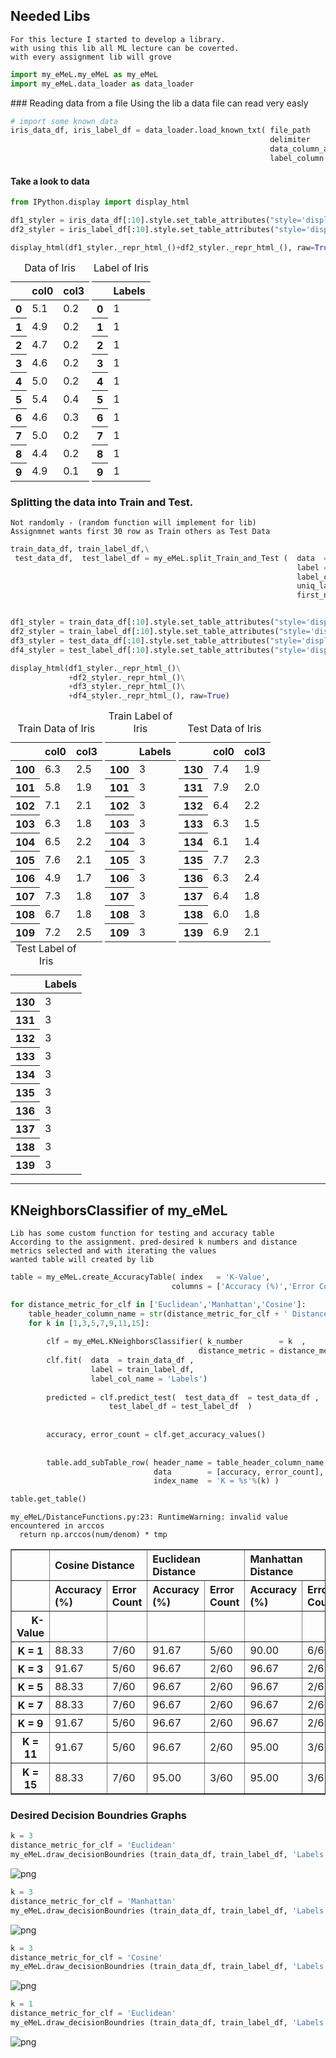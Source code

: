 
## Needed Libs
    For this lecture I started to develop a library.
    with using this lib all ML lecture can be coverted.
    with every assignment lib will grove


```python
import my_eMeL.my_eMeL as my_eMeL
import my_eMeL.data_loader as data_loader
```

### Reading data from a file
    Using the lib a data file can read very easly


```python
# import some known data
iris_data_df, iris_label_df = data_loader.load_known_txt( file_path    = './iris_data.txt',
                                                          delimiter    = ','   ,
                                                          data_column_asList  = [0,3] ,
                                                          label_column =  4     )      
```

#### Take a look to data


```python
from IPython.display import display_html 

df1_styler = iris_data_df[:10].style.set_table_attributes("style='display:inline'").set_caption('Data of Iris')
df2_styler = iris_label_df[:10].style.set_table_attributes("style='display:inline'").set_caption('Label of Iris')

display_html(df1_styler._repr_html_()+df2_styler._repr_html_(), raw=True)
```


<style  type="text/css" >
</style>  
<table id="T_34f0df3a_32f8_11e9_b8e6_8c85907aad61" style='display:inline'><caption>Data of Iris</caption> 
<thead>    <tr> 
        <th class="blank level0" ></th> 
        <th class="col_heading level0 col0" >col0</th> 
        <th class="col_heading level0 col1" >col3</th> 
    </tr></thead> 
<tbody>    <tr> 
        <th id="T_34f0df3a_32f8_11e9_b8e6_8c85907aad61level0_row0" class="row_heading level0 row0" >0</th> 
        <td id="T_34f0df3a_32f8_11e9_b8e6_8c85907aad61row0_col0" class="data row0 col0" >5.1</td> 
        <td id="T_34f0df3a_32f8_11e9_b8e6_8c85907aad61row0_col1" class="data row0 col1" >0.2</td> 
    </tr>    <tr> 
        <th id="T_34f0df3a_32f8_11e9_b8e6_8c85907aad61level0_row1" class="row_heading level0 row1" >1</th> 
        <td id="T_34f0df3a_32f8_11e9_b8e6_8c85907aad61row1_col0" class="data row1 col0" >4.9</td> 
        <td id="T_34f0df3a_32f8_11e9_b8e6_8c85907aad61row1_col1" class="data row1 col1" >0.2</td> 
    </tr>    <tr> 
        <th id="T_34f0df3a_32f8_11e9_b8e6_8c85907aad61level0_row2" class="row_heading level0 row2" >2</th> 
        <td id="T_34f0df3a_32f8_11e9_b8e6_8c85907aad61row2_col0" class="data row2 col0" >4.7</td> 
        <td id="T_34f0df3a_32f8_11e9_b8e6_8c85907aad61row2_col1" class="data row2 col1" >0.2</td> 
    </tr>    <tr> 
        <th id="T_34f0df3a_32f8_11e9_b8e6_8c85907aad61level0_row3" class="row_heading level0 row3" >3</th> 
        <td id="T_34f0df3a_32f8_11e9_b8e6_8c85907aad61row3_col0" class="data row3 col0" >4.6</td> 
        <td id="T_34f0df3a_32f8_11e9_b8e6_8c85907aad61row3_col1" class="data row3 col1" >0.2</td> 
    </tr>    <tr> 
        <th id="T_34f0df3a_32f8_11e9_b8e6_8c85907aad61level0_row4" class="row_heading level0 row4" >4</th> 
        <td id="T_34f0df3a_32f8_11e9_b8e6_8c85907aad61row4_col0" class="data row4 col0" >5.0</td> 
        <td id="T_34f0df3a_32f8_11e9_b8e6_8c85907aad61row4_col1" class="data row4 col1" >0.2</td> 
    </tr>    <tr> 
        <th id="T_34f0df3a_32f8_11e9_b8e6_8c85907aad61level0_row5" class="row_heading level0 row5" >5</th> 
        <td id="T_34f0df3a_32f8_11e9_b8e6_8c85907aad61row5_col0" class="data row5 col0" >5.4</td> 
        <td id="T_34f0df3a_32f8_11e9_b8e6_8c85907aad61row5_col1" class="data row5 col1" >0.4</td> 
    </tr>    <tr> 
        <th id="T_34f0df3a_32f8_11e9_b8e6_8c85907aad61level0_row6" class="row_heading level0 row6" >6</th> 
        <td id="T_34f0df3a_32f8_11e9_b8e6_8c85907aad61row6_col0" class="data row6 col0" >4.6</td> 
        <td id="T_34f0df3a_32f8_11e9_b8e6_8c85907aad61row6_col1" class="data row6 col1" >0.3</td> 
    </tr>    <tr> 
        <th id="T_34f0df3a_32f8_11e9_b8e6_8c85907aad61level0_row7" class="row_heading level0 row7" >7</th> 
        <td id="T_34f0df3a_32f8_11e9_b8e6_8c85907aad61row7_col0" class="data row7 col0" >5.0</td> 
        <td id="T_34f0df3a_32f8_11e9_b8e6_8c85907aad61row7_col1" class="data row7 col1" >0.2</td> 
    </tr>    <tr> 
        <th id="T_34f0df3a_32f8_11e9_b8e6_8c85907aad61level0_row8" class="row_heading level0 row8" >8</th> 
        <td id="T_34f0df3a_32f8_11e9_b8e6_8c85907aad61row8_col0" class="data row8 col0" >4.4</td> 
        <td id="T_34f0df3a_32f8_11e9_b8e6_8c85907aad61row8_col1" class="data row8 col1" >0.2</td> 
    </tr>    <tr> 
        <th id="T_34f0df3a_32f8_11e9_b8e6_8c85907aad61level0_row9" class="row_heading level0 row9" >9</th> 
        <td id="T_34f0df3a_32f8_11e9_b8e6_8c85907aad61row9_col0" class="data row9 col0" >4.9</td> 
        <td id="T_34f0df3a_32f8_11e9_b8e6_8c85907aad61row9_col1" class="data row9 col1" >0.1</td> 
    </tr></tbody> 
</table> <style  type="text/css" >
</style>  
<table id="T_34f33897_32f8_11e9_b5a6_8c85907aad61" style='display:inline'><caption>Label of Iris</caption> 
<thead>    <tr> 
        <th class="blank level0" ></th> 
        <th class="col_heading level0 col0" >Labels</th> 
    </tr></thead> 
<tbody>    <tr> 
        <th id="T_34f33897_32f8_11e9_b5a6_8c85907aad61level0_row0" class="row_heading level0 row0" >0</th> 
        <td id="T_34f33897_32f8_11e9_b5a6_8c85907aad61row0_col0" class="data row0 col0" >1</td> 
    </tr>    <tr> 
        <th id="T_34f33897_32f8_11e9_b5a6_8c85907aad61level0_row1" class="row_heading level0 row1" >1</th> 
        <td id="T_34f33897_32f8_11e9_b5a6_8c85907aad61row1_col0" class="data row1 col0" >1</td> 
    </tr>    <tr> 
        <th id="T_34f33897_32f8_11e9_b5a6_8c85907aad61level0_row2" class="row_heading level0 row2" >2</th> 
        <td id="T_34f33897_32f8_11e9_b5a6_8c85907aad61row2_col0" class="data row2 col0" >1</td> 
    </tr>    <tr> 
        <th id="T_34f33897_32f8_11e9_b5a6_8c85907aad61level0_row3" class="row_heading level0 row3" >3</th> 
        <td id="T_34f33897_32f8_11e9_b5a6_8c85907aad61row3_col0" class="data row3 col0" >1</td> 
    </tr>    <tr> 
        <th id="T_34f33897_32f8_11e9_b5a6_8c85907aad61level0_row4" class="row_heading level0 row4" >4</th> 
        <td id="T_34f33897_32f8_11e9_b5a6_8c85907aad61row4_col0" class="data row4 col0" >1</td> 
    </tr>    <tr> 
        <th id="T_34f33897_32f8_11e9_b5a6_8c85907aad61level0_row5" class="row_heading level0 row5" >5</th> 
        <td id="T_34f33897_32f8_11e9_b5a6_8c85907aad61row5_col0" class="data row5 col0" >1</td> 
    </tr>    <tr> 
        <th id="T_34f33897_32f8_11e9_b5a6_8c85907aad61level0_row6" class="row_heading level0 row6" >6</th> 
        <td id="T_34f33897_32f8_11e9_b5a6_8c85907aad61row6_col0" class="data row6 col0" >1</td> 
    </tr>    <tr> 
        <th id="T_34f33897_32f8_11e9_b5a6_8c85907aad61level0_row7" class="row_heading level0 row7" >7</th> 
        <td id="T_34f33897_32f8_11e9_b5a6_8c85907aad61row7_col0" class="data row7 col0" >1</td> 
    </tr>    <tr> 
        <th id="T_34f33897_32f8_11e9_b5a6_8c85907aad61level0_row8" class="row_heading level0 row8" >8</th> 
        <td id="T_34f33897_32f8_11e9_b5a6_8c85907aad61row8_col0" class="data row8 col0" >1</td> 
    </tr>    <tr> 
        <th id="T_34f33897_32f8_11e9_b5a6_8c85907aad61level0_row9" class="row_heading level0 row9" >9</th> 
        <td id="T_34f33897_32f8_11e9_b5a6_8c85907aad61row9_col0" class="data row9 col0" >1</td> 
    </tr></tbody> 
</table> 


### Splitting the data into Train and Test.
    Not randomly - (random function will implement for lib)
    Assignmnet wants first 30 row as Train others as Test Data


```python
train_data_df, train_label_df,\
 test_data_df,  test_label_df = my_eMeL.split_Train_and_Test (  data  = iris_data_df  ,
                                                                label = iris_label_df ,
                                                                label_col_name = 'Labels',
                                                                uniq_lables = list(iris_label_df.Labels.unique()),
                                                                first_n_number_train = 30)        


df1_styler = train_data_df[:10].style.set_table_attributes("style='display:inline'").set_caption('Train Data of Iris')
df2_styler = train_label_df[:10].style.set_table_attributes("style='display:inline'").set_caption('Train Label of Iris')
df3_styler = test_data_df[:10].style.set_table_attributes("style='display:inline'").set_caption('Test Data of Iris')
df4_styler = test_label_df[:10].style.set_table_attributes("style='display:inline'").set_caption('Test Label of Iris')

display_html(df1_styler._repr_html_()\
             +df2_styler._repr_html_()\
             +df3_styler._repr_html_()\
             +df4_styler._repr_html_(), raw=True)
```


<style  type="text/css" >
</style>  
<table id="T_34f88a3a_32f8_11e9_bd75_8c85907aad61" style='display:inline'><caption>Train Data of Iris</caption> 
<thead>    <tr> 
        <th class="blank level0" ></th> 
        <th class="col_heading level0 col0" >col0</th> 
        <th class="col_heading level0 col1" >col3</th> 
    </tr></thead> 
<tbody>    <tr> 
        <th id="T_34f88a3a_32f8_11e9_bd75_8c85907aad61level0_row0" class="row_heading level0 row0" >100</th> 
        <td id="T_34f88a3a_32f8_11e9_bd75_8c85907aad61row0_col0" class="data row0 col0" >6.3</td> 
        <td id="T_34f88a3a_32f8_11e9_bd75_8c85907aad61row0_col1" class="data row0 col1" >2.5</td> 
    </tr>    <tr> 
        <th id="T_34f88a3a_32f8_11e9_bd75_8c85907aad61level0_row1" class="row_heading level0 row1" >101</th> 
        <td id="T_34f88a3a_32f8_11e9_bd75_8c85907aad61row1_col0" class="data row1 col0" >5.8</td> 
        <td id="T_34f88a3a_32f8_11e9_bd75_8c85907aad61row1_col1" class="data row1 col1" >1.9</td> 
    </tr>    <tr> 
        <th id="T_34f88a3a_32f8_11e9_bd75_8c85907aad61level0_row2" class="row_heading level0 row2" >102</th> 
        <td id="T_34f88a3a_32f8_11e9_bd75_8c85907aad61row2_col0" class="data row2 col0" >7.1</td> 
        <td id="T_34f88a3a_32f8_11e9_bd75_8c85907aad61row2_col1" class="data row2 col1" >2.1</td> 
    </tr>    <tr> 
        <th id="T_34f88a3a_32f8_11e9_bd75_8c85907aad61level0_row3" class="row_heading level0 row3" >103</th> 
        <td id="T_34f88a3a_32f8_11e9_bd75_8c85907aad61row3_col0" class="data row3 col0" >6.3</td> 
        <td id="T_34f88a3a_32f8_11e9_bd75_8c85907aad61row3_col1" class="data row3 col1" >1.8</td> 
    </tr>    <tr> 
        <th id="T_34f88a3a_32f8_11e9_bd75_8c85907aad61level0_row4" class="row_heading level0 row4" >104</th> 
        <td id="T_34f88a3a_32f8_11e9_bd75_8c85907aad61row4_col0" class="data row4 col0" >6.5</td> 
        <td id="T_34f88a3a_32f8_11e9_bd75_8c85907aad61row4_col1" class="data row4 col1" >2.2</td> 
    </tr>    <tr> 
        <th id="T_34f88a3a_32f8_11e9_bd75_8c85907aad61level0_row5" class="row_heading level0 row5" >105</th> 
        <td id="T_34f88a3a_32f8_11e9_bd75_8c85907aad61row5_col0" class="data row5 col0" >7.6</td> 
        <td id="T_34f88a3a_32f8_11e9_bd75_8c85907aad61row5_col1" class="data row5 col1" >2.1</td> 
    </tr>    <tr> 
        <th id="T_34f88a3a_32f8_11e9_bd75_8c85907aad61level0_row6" class="row_heading level0 row6" >106</th> 
        <td id="T_34f88a3a_32f8_11e9_bd75_8c85907aad61row6_col0" class="data row6 col0" >4.9</td> 
        <td id="T_34f88a3a_32f8_11e9_bd75_8c85907aad61row6_col1" class="data row6 col1" >1.7</td> 
    </tr>    <tr> 
        <th id="T_34f88a3a_32f8_11e9_bd75_8c85907aad61level0_row7" class="row_heading level0 row7" >107</th> 
        <td id="T_34f88a3a_32f8_11e9_bd75_8c85907aad61row7_col0" class="data row7 col0" >7.3</td> 
        <td id="T_34f88a3a_32f8_11e9_bd75_8c85907aad61row7_col1" class="data row7 col1" >1.8</td> 
    </tr>    <tr> 
        <th id="T_34f88a3a_32f8_11e9_bd75_8c85907aad61level0_row8" class="row_heading level0 row8" >108</th> 
        <td id="T_34f88a3a_32f8_11e9_bd75_8c85907aad61row8_col0" class="data row8 col0" >6.7</td> 
        <td id="T_34f88a3a_32f8_11e9_bd75_8c85907aad61row8_col1" class="data row8 col1" >1.8</td> 
    </tr>    <tr> 
        <th id="T_34f88a3a_32f8_11e9_bd75_8c85907aad61level0_row9" class="row_heading level0 row9" >109</th> 
        <td id="T_34f88a3a_32f8_11e9_bd75_8c85907aad61row9_col0" class="data row9 col0" >7.2</td> 
        <td id="T_34f88a3a_32f8_11e9_bd75_8c85907aad61row9_col1" class="data row9 col1" >2.5</td> 
    </tr></tbody> 
</table> <style  type="text/css" >
</style>  
<table id="T_34f8d9a3_32f8_11e9_ad99_8c85907aad61" style='display:inline'><caption>Train Label of Iris</caption> 
<thead>    <tr> 
        <th class="blank level0" ></th> 
        <th class="col_heading level0 col0" >Labels</th> 
    </tr></thead> 
<tbody>    <tr> 
        <th id="T_34f8d9a3_32f8_11e9_ad99_8c85907aad61level0_row0" class="row_heading level0 row0" >100</th> 
        <td id="T_34f8d9a3_32f8_11e9_ad99_8c85907aad61row0_col0" class="data row0 col0" >3</td> 
    </tr>    <tr> 
        <th id="T_34f8d9a3_32f8_11e9_ad99_8c85907aad61level0_row1" class="row_heading level0 row1" >101</th> 
        <td id="T_34f8d9a3_32f8_11e9_ad99_8c85907aad61row1_col0" class="data row1 col0" >3</td> 
    </tr>    <tr> 
        <th id="T_34f8d9a3_32f8_11e9_ad99_8c85907aad61level0_row2" class="row_heading level0 row2" >102</th> 
        <td id="T_34f8d9a3_32f8_11e9_ad99_8c85907aad61row2_col0" class="data row2 col0" >3</td> 
    </tr>    <tr> 
        <th id="T_34f8d9a3_32f8_11e9_ad99_8c85907aad61level0_row3" class="row_heading level0 row3" >103</th> 
        <td id="T_34f8d9a3_32f8_11e9_ad99_8c85907aad61row3_col0" class="data row3 col0" >3</td> 
    </tr>    <tr> 
        <th id="T_34f8d9a3_32f8_11e9_ad99_8c85907aad61level0_row4" class="row_heading level0 row4" >104</th> 
        <td id="T_34f8d9a3_32f8_11e9_ad99_8c85907aad61row4_col0" class="data row4 col0" >3</td> 
    </tr>    <tr> 
        <th id="T_34f8d9a3_32f8_11e9_ad99_8c85907aad61level0_row5" class="row_heading level0 row5" >105</th> 
        <td id="T_34f8d9a3_32f8_11e9_ad99_8c85907aad61row5_col0" class="data row5 col0" >3</td> 
    </tr>    <tr> 
        <th id="T_34f8d9a3_32f8_11e9_ad99_8c85907aad61level0_row6" class="row_heading level0 row6" >106</th> 
        <td id="T_34f8d9a3_32f8_11e9_ad99_8c85907aad61row6_col0" class="data row6 col0" >3</td> 
    </tr>    <tr> 
        <th id="T_34f8d9a3_32f8_11e9_ad99_8c85907aad61level0_row7" class="row_heading level0 row7" >107</th> 
        <td id="T_34f8d9a3_32f8_11e9_ad99_8c85907aad61row7_col0" class="data row7 col0" >3</td> 
    </tr>    <tr> 
        <th id="T_34f8d9a3_32f8_11e9_ad99_8c85907aad61level0_row8" class="row_heading level0 row8" >108</th> 
        <td id="T_34f8d9a3_32f8_11e9_ad99_8c85907aad61row8_col0" class="data row8 col0" >3</td> 
    </tr>    <tr> 
        <th id="T_34f8d9a3_32f8_11e9_ad99_8c85907aad61level0_row9" class="row_heading level0 row9" >109</th> 
        <td id="T_34f8d9a3_32f8_11e9_ad99_8c85907aad61row9_col0" class="data row9 col0" >3</td> 
    </tr></tbody> 
</table> <style  type="text/css" >
</style>  
<table id="T_34f91f19_32f8_11e9_a4bb_8c85907aad61" style='display:inline'><caption>Test Data of Iris</caption> 
<thead>    <tr> 
        <th class="blank level0" ></th> 
        <th class="col_heading level0 col0" >col0</th> 
        <th class="col_heading level0 col1" >col3</th> 
    </tr></thead> 
<tbody>    <tr> 
        <th id="T_34f91f19_32f8_11e9_a4bb_8c85907aad61level0_row0" class="row_heading level0 row0" >130</th> 
        <td id="T_34f91f19_32f8_11e9_a4bb_8c85907aad61row0_col0" class="data row0 col0" >7.4</td> 
        <td id="T_34f91f19_32f8_11e9_a4bb_8c85907aad61row0_col1" class="data row0 col1" >1.9</td> 
    </tr>    <tr> 
        <th id="T_34f91f19_32f8_11e9_a4bb_8c85907aad61level0_row1" class="row_heading level0 row1" >131</th> 
        <td id="T_34f91f19_32f8_11e9_a4bb_8c85907aad61row1_col0" class="data row1 col0" >7.9</td> 
        <td id="T_34f91f19_32f8_11e9_a4bb_8c85907aad61row1_col1" class="data row1 col1" >2.0</td> 
    </tr>    <tr> 
        <th id="T_34f91f19_32f8_11e9_a4bb_8c85907aad61level0_row2" class="row_heading level0 row2" >132</th> 
        <td id="T_34f91f19_32f8_11e9_a4bb_8c85907aad61row2_col0" class="data row2 col0" >6.4</td> 
        <td id="T_34f91f19_32f8_11e9_a4bb_8c85907aad61row2_col1" class="data row2 col1" >2.2</td> 
    </tr>    <tr> 
        <th id="T_34f91f19_32f8_11e9_a4bb_8c85907aad61level0_row3" class="row_heading level0 row3" >133</th> 
        <td id="T_34f91f19_32f8_11e9_a4bb_8c85907aad61row3_col0" class="data row3 col0" >6.3</td> 
        <td id="T_34f91f19_32f8_11e9_a4bb_8c85907aad61row3_col1" class="data row3 col1" >1.5</td> 
    </tr>    <tr> 
        <th id="T_34f91f19_32f8_11e9_a4bb_8c85907aad61level0_row4" class="row_heading level0 row4" >134</th> 
        <td id="T_34f91f19_32f8_11e9_a4bb_8c85907aad61row4_col0" class="data row4 col0" >6.1</td> 
        <td id="T_34f91f19_32f8_11e9_a4bb_8c85907aad61row4_col1" class="data row4 col1" >1.4</td> 
    </tr>    <tr> 
        <th id="T_34f91f19_32f8_11e9_a4bb_8c85907aad61level0_row5" class="row_heading level0 row5" >135</th> 
        <td id="T_34f91f19_32f8_11e9_a4bb_8c85907aad61row5_col0" class="data row5 col0" >7.7</td> 
        <td id="T_34f91f19_32f8_11e9_a4bb_8c85907aad61row5_col1" class="data row5 col1" >2.3</td> 
    </tr>    <tr> 
        <th id="T_34f91f19_32f8_11e9_a4bb_8c85907aad61level0_row6" class="row_heading level0 row6" >136</th> 
        <td id="T_34f91f19_32f8_11e9_a4bb_8c85907aad61row6_col0" class="data row6 col0" >6.3</td> 
        <td id="T_34f91f19_32f8_11e9_a4bb_8c85907aad61row6_col1" class="data row6 col1" >2.4</td> 
    </tr>    <tr> 
        <th id="T_34f91f19_32f8_11e9_a4bb_8c85907aad61level0_row7" class="row_heading level0 row7" >137</th> 
        <td id="T_34f91f19_32f8_11e9_a4bb_8c85907aad61row7_col0" class="data row7 col0" >6.4</td> 
        <td id="T_34f91f19_32f8_11e9_a4bb_8c85907aad61row7_col1" class="data row7 col1" >1.8</td> 
    </tr>    <tr> 
        <th id="T_34f91f19_32f8_11e9_a4bb_8c85907aad61level0_row8" class="row_heading level0 row8" >138</th> 
        <td id="T_34f91f19_32f8_11e9_a4bb_8c85907aad61row8_col0" class="data row8 col0" >6.0</td> 
        <td id="T_34f91f19_32f8_11e9_a4bb_8c85907aad61row8_col1" class="data row8 col1" >1.8</td> 
    </tr>    <tr> 
        <th id="T_34f91f19_32f8_11e9_a4bb_8c85907aad61level0_row9" class="row_heading level0 row9" >139</th> 
        <td id="T_34f91f19_32f8_11e9_a4bb_8c85907aad61row9_col0" class="data row9 col0" >6.9</td> 
        <td id="T_34f91f19_32f8_11e9_a4bb_8c85907aad61row9_col1" class="data row9 col1" >2.1</td> 
    </tr></tbody> 
</table> <style  type="text/css" >
</style>  
<table id="T_34f9a763_32f8_11e9_bb32_8c85907aad61" style='display:inline'><caption>Test Label of Iris</caption> 
<thead>    <tr> 
        <th class="blank level0" ></th> 
        <th class="col_heading level0 col0" >Labels</th> 
    </tr></thead> 
<tbody>    <tr> 
        <th id="T_34f9a763_32f8_11e9_bb32_8c85907aad61level0_row0" class="row_heading level0 row0" >130</th> 
        <td id="T_34f9a763_32f8_11e9_bb32_8c85907aad61row0_col0" class="data row0 col0" >3</td> 
    </tr>    <tr> 
        <th id="T_34f9a763_32f8_11e9_bb32_8c85907aad61level0_row1" class="row_heading level0 row1" >131</th> 
        <td id="T_34f9a763_32f8_11e9_bb32_8c85907aad61row1_col0" class="data row1 col0" >3</td> 
    </tr>    <tr> 
        <th id="T_34f9a763_32f8_11e9_bb32_8c85907aad61level0_row2" class="row_heading level0 row2" >132</th> 
        <td id="T_34f9a763_32f8_11e9_bb32_8c85907aad61row2_col0" class="data row2 col0" >3</td> 
    </tr>    <tr> 
        <th id="T_34f9a763_32f8_11e9_bb32_8c85907aad61level0_row3" class="row_heading level0 row3" >133</th> 
        <td id="T_34f9a763_32f8_11e9_bb32_8c85907aad61row3_col0" class="data row3 col0" >3</td> 
    </tr>    <tr> 
        <th id="T_34f9a763_32f8_11e9_bb32_8c85907aad61level0_row4" class="row_heading level0 row4" >134</th> 
        <td id="T_34f9a763_32f8_11e9_bb32_8c85907aad61row4_col0" class="data row4 col0" >3</td> 
    </tr>    <tr> 
        <th id="T_34f9a763_32f8_11e9_bb32_8c85907aad61level0_row5" class="row_heading level0 row5" >135</th> 
        <td id="T_34f9a763_32f8_11e9_bb32_8c85907aad61row5_col0" class="data row5 col0" >3</td> 
    </tr>    <tr> 
        <th id="T_34f9a763_32f8_11e9_bb32_8c85907aad61level0_row6" class="row_heading level0 row6" >136</th> 
        <td id="T_34f9a763_32f8_11e9_bb32_8c85907aad61row6_col0" class="data row6 col0" >3</td> 
    </tr>    <tr> 
        <th id="T_34f9a763_32f8_11e9_bb32_8c85907aad61level0_row7" class="row_heading level0 row7" >137</th> 
        <td id="T_34f9a763_32f8_11e9_bb32_8c85907aad61row7_col0" class="data row7 col0" >3</td> 
    </tr>    <tr> 
        <th id="T_34f9a763_32f8_11e9_bb32_8c85907aad61level0_row8" class="row_heading level0 row8" >138</th> 
        <td id="T_34f9a763_32f8_11e9_bb32_8c85907aad61row8_col0" class="data row8 col0" >3</td> 
    </tr>    <tr> 
        <th id="T_34f9a763_32f8_11e9_bb32_8c85907aad61level0_row9" class="row_heading level0 row9" >139</th> 
        <td id="T_34f9a763_32f8_11e9_bb32_8c85907aad61row9_col0" class="data row9 col0" >3</td> 
    </tr></tbody> 
</table> 


---

## KNeighborsClassifier of my_eMeL
    Lib has some custom function for testing and accuracy table
    According to the assignment. pred-desired k numbers and distance metrics selected and with iterating the values
    wanted table will created by lib
    


```python
table = my_eMeL.create_AccuracyTable( index   = 'K-Value',
                                    columns = ['Accuracy (%)','Error Count'] )

for distance_metric_for_clf in ['Euclidean','Manhattan','Cosine']:
    table_header_column_name = str(distance_metric_for_clf + ' Distance' )
    for k in [1,3,5,7,9,11,15]:
        
        clf = my_eMeL.KNeighborsClassifier( k_number        = k  ,
                                          distance_metric = distance_metric_for_clf   )
        clf.fit(  data  = train_data_df ,
                  label = train_label_df,
                  label_col_name = 'Labels')
        
        predicted = clf.predict_test(  test_data_df  = test_data_df ,
                      test_label_df = test_label_df  ) 
        
        
        accuracy, error_count = clf.get_accuracy_values()                     
        
        
        table.add_subTable_row( header_name = table_header_column_name,
                                data        = [accuracy, error_count],
                                index_name  = 'K = %s'%(k) )

table.get_table()

```

    my_eMeL/DistanceFunctions.py:23: RuntimeWarning: invalid value encountered in arccos
      return np.arccos(num/denom) * tmp





<div>
<style scoped>
    .dataframe tbody tr th:only-of-type {
        vertical-align: middle;
    }

    .dataframe tbody tr th {
        vertical-align: top;
    }

    .dataframe thead tr th {
        text-align: left;
    }

    .dataframe thead tr:last-of-type th {
        text-align: right;
    }
</style>
<table border="1" class="dataframe">
  <thead>
    <tr>
      <th></th>
      <th colspan="2" halign="left">Cosine Distance</th>
      <th colspan="2" halign="left">Euclidean Distance</th>
      <th colspan="2" halign="left">Manhattan Distance</th>
    </tr>
    <tr>
      <th></th>
      <th>Accuracy (%)</th>
      <th>Error Count</th>
      <th>Accuracy (%)</th>
      <th>Error Count</th>
      <th>Accuracy (%)</th>
      <th>Error Count</th>
    </tr>
    <tr>
      <th>K-Value</th>
      <th></th>
      <th></th>
      <th></th>
      <th></th>
      <th></th>
      <th></th>
    </tr>
  </thead>
  <tbody>
    <tr>
      <th>K = 1</th>
      <td>88.33</td>
      <td>7/60</td>
      <td>91.67</td>
      <td>5/60</td>
      <td>90.00</td>
      <td>6/60</td>
    </tr>
    <tr>
      <th>K = 3</th>
      <td>91.67</td>
      <td>5/60</td>
      <td>96.67</td>
      <td>2/60</td>
      <td>96.67</td>
      <td>2/60</td>
    </tr>
    <tr>
      <th>K = 5</th>
      <td>88.33</td>
      <td>7/60</td>
      <td>96.67</td>
      <td>2/60</td>
      <td>96.67</td>
      <td>2/60</td>
    </tr>
    <tr>
      <th>K = 7</th>
      <td>88.33</td>
      <td>7/60</td>
      <td>96.67</td>
      <td>2/60</td>
      <td>96.67</td>
      <td>2/60</td>
    </tr>
    <tr>
      <th>K = 9</th>
      <td>91.67</td>
      <td>5/60</td>
      <td>96.67</td>
      <td>2/60</td>
      <td>96.67</td>
      <td>2/60</td>
    </tr>
    <tr>
      <th>K = 11</th>
      <td>91.67</td>
      <td>5/60</td>
      <td>96.67</td>
      <td>2/60</td>
      <td>95.00</td>
      <td>3/60</td>
    </tr>
    <tr>
      <th>K = 15</th>
      <td>88.33</td>
      <td>7/60</td>
      <td>95.00</td>
      <td>3/60</td>
      <td>95.00</td>
      <td>3/60</td>
    </tr>
  </tbody>
</table>
</div>



### Desired Decision Boundries Graphs 



```python
k = 3
distance_metric_for_clf = 'Euclidean'
my_eMeL.draw_decisionBoundries (train_data_df, train_label_df, 'Labels', k, distance_metric_for_clf , h = 0.02)
```


![png](./ss/output_11_0.png)



```python
k = 3
distance_metric_for_clf = 'Manhattan'
my_eMeL.draw_decisionBoundries (train_data_df, train_label_df, 'Labels', k, distance_metric_for_clf , h = 0.02)
```


![png](./ss/output_12_0.png)



```python
k = 3
distance_metric_for_clf = 'Cosine'
my_eMeL.draw_decisionBoundries (train_data_df, train_label_df, 'Labels', k, distance_metric_for_clf , h = 0.02)
```


![png](./ss/output_13_0.png)



```python
k = 1
distance_metric_for_clf = 'Euclidean'
my_eMeL.draw_decisionBoundries (train_data_df, train_label_df, 'Labels', k, distance_metric_for_clf , h = 0.02)
```


![png](./ss/output_14_0.png)

